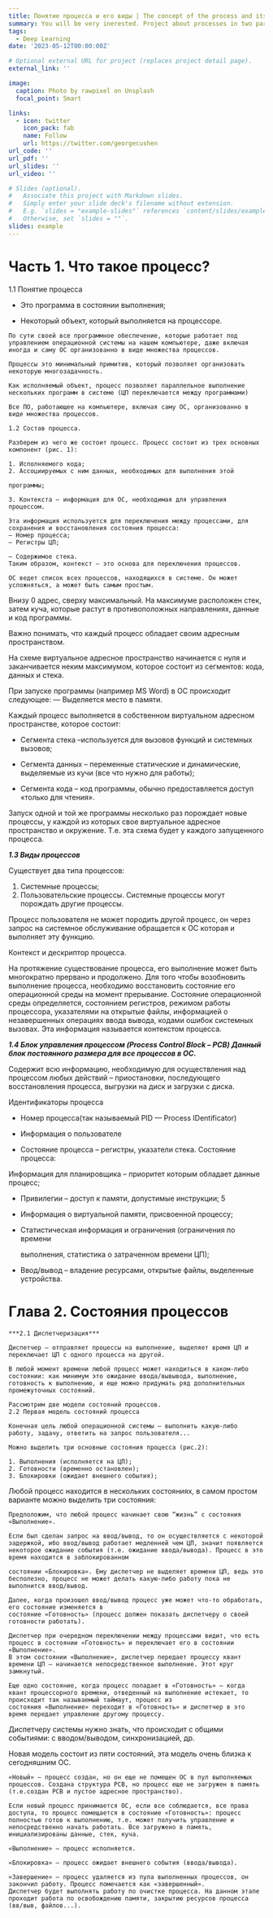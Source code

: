 ```yaml
---
title: Понятие процесса и его виды | The concept of the process and its types
summary: You will be very inerested. Project about processes in two parts. Project on Russian, my native language. 
tags:
  - Deep Learning
date: '2023-05-12T00:00:00Z'

# Optional external URL for project (replaces project detail page).
external_link: ''

image:
  caption: Photo by rawpixel on Unsplash
  focal_point: Smart

links:
  - icon: twitter
    icon_pack: fab
    name: Follow
    url: https://twitter.com/georgecushen
url_code: ''
url_pdf: ''
url_slides: ''
url_video: ''

# Slides (optional).
#   Associate this project with Markdown slides.
#   Simply enter your slide deck's filename without extension.
#   E.g. `slides = "example-slides"` references `content/slides/example-slides.md`.
#   Otherwise, set `slides = ""`.
slides: example
---
```


# Часть 1. Что такое процесс?

1.1 Понятие процесса

   - Это программа в состоянии выполнения;

   - Некоторый объект, который выполняется на процессоре.

    По сути своей все программное обеспечение, которые работает под управлением операционной системы на нашем компьютере, даже включая иногда и саму ОС организованно в виде множества процессов.

    Процессы это минимальный примитив, который позволяет организовать некоторую многозадачность.

    Как исполняемый объект, процесс позволяет параллельное выполнение нескольких программ в системе (ЦП переключается между программами)

    Все ПО, работающее на компьютере, включая саму ОС, организованно в виде множества процессов.

    1.2 Состав процесса.

    Разберем из чего же состоит процесс. Процесс состоит из трех основных компонент (рис. 1):

    1. Исполняемого кода;
    2. Ассоциируемых с ним данных, необходимых для выполнения этой

    программы;

    3. Контекста – информация для ОС, необходимая для управления процессом.

    Эта информация используется для переключения между процессами, для сохранения и восстановления состояния процесса:
    — Номер процесса;
    — Регистры ЦП;

    — Содержимое стека.
    Таким образом, контекст – это основа для переключения процессов.

    ОС ведет список всех процессов, находящихся в системе. Он может усложняться, а может быть самым простым.

Внизу 0 адрес, сверху максимальный. На максимуме расположен стек, затем куча, которые растут в противоположных направлениях, данные и код программы.

Важно понимать, что каждый процесс обладает своим адресным пространством.

На схеме виртуальное адресное пространство начинается c нуля и заканчивается неким максимумом, которое состоит из сегментов: кода, данных и стека.

При запуске программы (например MS Word) в ОС происходит следующее: — Выделяется место в памяти.

Каждый процесс выполняется в собственном виртуальном адресном пространстве, которое состоит:

- Сегмента стека –используется для вызовов функций и системных вызовов;

- Сегмента данных – переменные статические и динамические, выделяемые из кучи (все что нужно для работы);

- Сегмента кода – код программы, обычно предоставляется доступ «только для чтения».

Запуск одной и той же программы несколько раз порождает новые процессы, у каждой из которых свое виртуальное адресное пространство и окружение. Т.е. эта схема будет у каждого запущенного процесса.

***1.3 Виды процессов***

Существует два типа процессов:
1) Системные процессы;
2) Пользовательские процессы.
Системные процессы могут порождать другие процессы.

Процесс пользователя не может породить другой процесс, он через запрос на системное обслуживание обращается к ОС которая и выполняет эту функцию.

Контекст и дескриптор процесса.

На протяжение существование процесса, его выполнение может быть многократно прервано и продолжено. Для того чтобы возобновить выполнение процесса, необходимо восстановить состояние его операционной среды на момент прерывание. Состояние операционной среды определяется, состоянием регистров, режимом работы процессора, указателями на открытые файлы, информацией о незавершенных операциях ввода вывода, кодами ошибок системных вызовах. Эта информация называется контекстом процесса.

***1.4 Блок управления процессом (Process Control Block – PCB) Данный блок постоянного размера для все процессов в ОС.***

Содержит всю информацию, необходимую для осуществления над процессом любых действий – приостановки, последующего восстановления процесса, выгрузки на диск и загрузки с диска.

Идентификаторы процесса

- Номер процесса(так называемый PID — Process IDentificator)

- Информация о пользователе

- Состояние процесса – регистры, указатели стека. Состояние процесса:

 Информация для планировщика – приоритет которым обладает данные процесс;

- Привилегии – доступ к памяти, допустимые инструкции; 5

- Информация о виртуальной памяти, присвоенной процессу;

- Статистическая информация и ограничения (ограничения по времени

    выполнения, статистика о затраченном времени ЦП);

- Ввод/вывод – владение ресурсами, открытые файлы, выделенные устройства.

# Глава 2. Состояния процессов

    ***2.1 Диспетчеризация***

    Диспетчер – отправляет процессы на выполнение, выделяет время ЦП и переключает ЦП с одного процесса на другой.

    В любой момент времени любой процесс может находиться в каком-либо состоянии: как минимум это ожидание ввода/вывывода, выполнение, готовность к выполнению, и еще можно придумать ряд дополнительных промежуточных состояний.

    Рассмотрим две модели состояний процессов.
    2.2 Первая модель состояний процесса

    Конечная цель любой операционной системы – выполнить какую-либо работу, задачу, ответить на запрос пользователя...

    Можно выделить три основные состояния процесса (рис.2):

    1. Выполнения (исполняется на ЦП);
    2. Готовности (временно остановлен);
    3. Блокировки (ожидает внешнего события);

Любой процесс находится в нескольких состояниях, в самом простом варианте можно выделить три состояния:

    Предположим, что любой процесс начинает свою “жизнь” с состояния «Выполнение».

    Если был сделан запрос на ввод/вывод, то он осуществляется с некоторой задержкой, ибо ввод/вывод работает медленней чем ЦП, значит появляется некоторое ожидание события (т.е. ожидание ввода/вывода). Процесс в это время находится в заблокированном

    состоянии «Блокировка». Ему диспетчер не выделяет времени ЦП, ведь это бесполезно, процесс не может делать какую-либо работу пока не выполнится ввод/вывод.

    Далее, когда произошел ввод/вывод процесс уже может что-то обработать, его состояние изменяется в
    состояние «Готовность» (процесс должен показать диспетчеру о своей готовности работать).

    Диспетчер при очередном переключении между процессами видит, что есть процесс в состоянии «Готовность» и переключает его в состоянии «Выполнение».
    В этом состоянии «Выполнение», диспетчер передает процессу квант времени ЦП – начинается непосредственное выполнение. Этот круг замкнутый.

    Еще одно состояние, когда процесс попадает в «Готовность» — когда квант процессорного времени, отведенный на выполнение истекает, то происходит так называемый таймаут, процесс из
    состояния «Выполнение» переходит в «Готовность» и диспетчер в это время передает управление другому процессу.

Диспетчеру системы нужно знать, что происходит с общими событиями: с вводом/выводом, синхронизацией, др.
 

Новая модель состоит из пяти состояний, эта модель очень близка к сегодняшним ОС.

    «Новый» – процесс создан, но он еще не помещен ОС в пул выполняемых процессов. Создана структура РСВ, но процесс еще не загружен в память (т.е.создан РСВ и пустое адресное пространство).

    Если новый процесс принимается ОС, если все соблюдается, все права доступа, то процесс помещается в состояние «Готовность»: процесс полностью готов к выполнению, т.е. может получить управление и непосредственно начать работать. Все загружено в память, инициализированы данные, стек, куча.

    «Выполнение» — процесс исполняется.

    «Блокировка» — процесс ожидает внешнего события (ввода/вывода).

    «Завершение» — процесс удаляется из пула выполненных процессов, он закончил работу. Процесс помечается как «завершенный».
    Диспетчер будет выполнять работу по очистке процесса. На данном этапе проходит работа по освобождению памяти, закрытию ресурсов процесса (вв/выв, файлов...).

